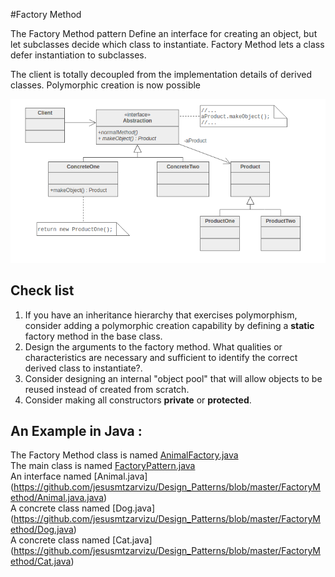 #Factory Method

The Factory Method pattern Define an interface for creating an object, but let subclasses decide which class to instantiate. Factory Method lets a class defer instantiation to subclasses.

The client is totally decoupled from the implementation details of derived classes. Polymorphic creation is now possible

![Alt text](factorymethod.png "Optional Title")

## Check list

1. If you have an inheritance hierarchy that exercises polymorphism, consider adding a polymorphic creation capability by defining a **static** factory method in the base class.
2. Design the arguments to the factory method. What qualities or characteristics are necessary and sufficient to identify the correct derived class to instantiate?.
3. Consider designing an internal "object pool" that will allow objects to be reused instead of created from scratch.
4. Consider making all constructors **private** or **protected**.

## An Example in Java :
The Factory Method class is named [AnimalFactory.java](https://github.com/jesusmtzarvizu/Design_Patterns/blob/master/Singleton/Circle.java)
</br>The main class is named [FactoryPattern.java](https://github.com/jesusmtzarvizu/Design_Patterns/blob/master/FactoryMethod/FactoryPattern.java)
</br>An interface named [Animal.java] (https://github.com/jesusmtzarvizu/Design_Patterns/blob/master/FactoryMethod/Animal.java.java)
</br>A concrete class named [Dog.java] (https://github.com/jesusmtzarvizu/Design_Patterns/blob/master/FactoryMethod/Dog.java)
</br>A concrete class named [Cat.java] (https://github.com/jesusmtzarvizu/Design_Patterns/blob/master/FactoryMethod/Cat.java)
